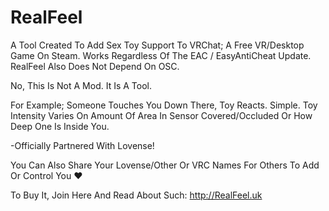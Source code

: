 # RealFeel
A Tool Created To Add Sex Toy Support
To VRChat; A Free VR/Desktop Game On Steam.
Works Regardless Of The EAC / EasyAntiCheat Update.
RealFeel Also Does Not Depend On OSC.

No, This Is Not A Mod. It Is A Tool.

For Example; Someone Touches You Down There,
Toy Reacts. Simple. Toy Intensity Varies On
Amount Of Area In Sensor Covered/Occluded Or How Deep One Is Inside You.

-Officially Partnered With Lovense!

You Can Also Share Your Lovense/Other Or VRC Names
For Others To Add Or Control You ❤️

To Buy It, Join Here And Read About Such: http://RealFeel.uk
